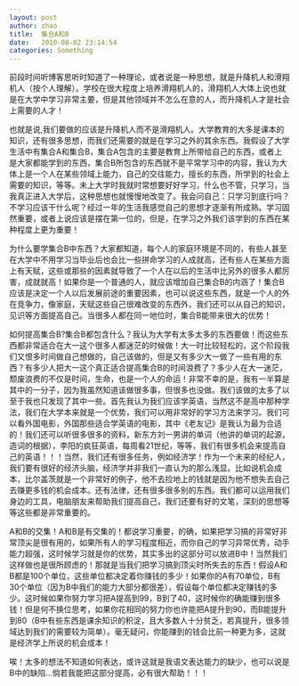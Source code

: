 ```yaml
---
layout: post
author: zhao
title:  集合A和B
date:   2010-08-02 23:14:54
categories: Something
---
```


前段时间听博客思听时知道了一种理论，或者说是一种思想，就是升降机人和滑翔机人（按个人理解）。学校在很大程度上培养滑翔机人的，滑翔机人大体上说也就是在大学中学习非常主要，但是其他领域并不怎么在意的人，而升降机人才是社会上需要的人才！

也就是说,我们要做的应该是升降机人而不是滑翔机人。大学教育的大多是课本的知识，还有很多思想，而我们还需要的就是在学习之外的其余东西。我假设了大学生活中有集合A和集合B，集合A包含的主要是教育上所带给自己的东西，或者上是大家都能学到的东西，集合B所包含的东西就不是平常学习中的内容，我认为大体上是一个人在某些领域上能力，自己的交往能力，擅长的东西，所学到的社会上需要的知识，等等。未上大学时我就时常想要好好学习，什么也不管，只学习，当我真正进入大学后，这种思想也就慢慢地改变了。我会问自己：只学习到底行吗？不学习应该干什么呢？经过一年的生活我感觉自己的思想才逐渐有所成熟。学习固然重要，或者上说应该是摆在第一位的，但是，在学习之外我们该学到的东西在某种程度上更为重要！

为什么要学集合B中东西？大家都知道，每个人的家庭环境是不同的，有些人甚至在大学中不用学习当毕业后也会比一些拼命学习的人成就高，还有些人在某些方面上有天赋，这些或那些的因素就导致了一个人在以后的生活中比另外的很多人都厉害，成就就高！如果你是一个普通的人，就应该增加自己集合B的内涵了！集合B应该是决定一个人以后发展前途的重要因素，也可以说这些东西，就是一个人的外在竞争力，像家庭，天赋这些自己很难改变的东西外，我们还可以从自己的知识，见识等方面提高自己。当很多人都在同一地位时，集合B能带来很大的优势！

如何提高集合B?集合B都包含什么？我认为大学有太多太多的东西要做！而这些东西都非常适合在大一这个很多人都迷茫的时候做！大一时比较轻松的，这个阶段我们又恨多时间做自己想做的，自己该做的，但是又有多少大一做了一些有用的东西？有多少人把大一这个真正适合提高集合B的时间浪费了？多少人在大一迷茫，颓废浪费的不仅是时间，生命，也是一个人的命运！非常不幸的是，我有一半算是其中的一分子，因为我虽然知道该做很多事，但很多也没做。我们该做的太多了以至于我也只发现了其中一些。首先我认为我们应该学英语，当然这不是高中那种学法，我们在大学本来就是一个优势，我们可以用非常好的学习方法来学习。我们可以看外国电影，外国那些适合学英语的电影，其中《老友记》是我认为最为合适的！我们还可以听很多很多的资料，新东方刘一男讲的单词（他讲的单词的起源，造词的根据），李阳的疯狂英语，每周看21世纪，等等，我们有很多机会来提高自己的英语！！！当然，我们还有很多任务，例如经济学！作为一个未来的经纪人，我们要有很好的经济头脑，经济学并非我们一直认为的那么浅显。比如说机会成本，比尔盖茨就是一个非常好的例子，他不去捡地上的钱就是因为他不想失去自己去赚更多钱的机会成本。还有法律，还有很多很多别的东西。我们都可以运用我们身边的工具，电脑朋友来帮助我们提高自己，我们还要有好的文笔，深刻的思想等等这些都是非常重要的。

A和B的交集！A和B是有交集的！都说学习重要，的确，如果把学习搞的非常好非常顶尖是很有用的，如果所有人的学习程度相近，而你自己的学习异常优秀，动手能力超强，这时候学习就是你的优势，其实多出的这部分可以放进B中！当然我们这样做也是很所顾虑的！那就是当我们把学习搞到顶尖时所失去的东西！假设A和B都是100个单位，这些单位都决定着你赚钱的多少！如果你的A有70单位，B有30个单位（因为B中我们的能力大部分都很差），假设每个单位都决定赚钱的多少。这时候如果你努力学习把A提高到99，B到了40，这时候你的确能赚到很多钱！但是何不换位思考，如果你花相同的努力你也许能把A提升到90，而B能提升到80（B中有些东西是课余知识的积淀，且大多数人十分贫乏，若真提升，很多领域达到我们的需要较为简单）。毫无疑问，你能赚到的钱会比前一种更为多，这就是经济学上所说的机会成本！

唉！太多的想法不知道如何表达，或许这就是我语文表达能力的缺少，也可以说是B中的缺陷…倘若我能把这部分提高，必有很大帮助！！！